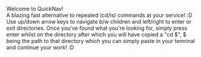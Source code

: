 Welcome to QuickNav!  
A blazing fast alternative to repeated (cd/ls) commands at your service! :D   
Use up/down arrow keys to navigate b/w children and left/right to enter or exit directories.
Once you've found what you're looking for, simply press enter whilst on the directory after which you will have copied a "cd $", $ being the path to that directory which you can simply paste in your temrinal and continue your work! :D
